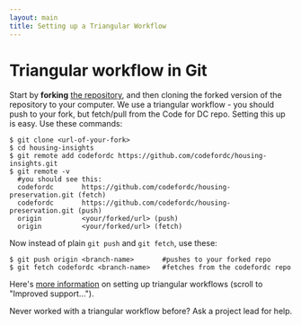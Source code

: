 ```yaml
---
layout: main
title: Setting up a Triangular Workflow
---
```


# Triangular workflow in Git

Start by **forking** [the repository](https://github.com/codefordc/housing-insights), and then cloning the forked version of the repository to your computer. We use a triangular workflow - you should push to your fork, but fetch/pull from the Code for DC repo. Setting this up is easy. Use these commands:

```
$ git clone <url-of-your-fork>
$ cd housing-insights
$ git remote add codefordc https://github.com/codefordc/housing-insights.git
$ git remote -v
  #you should see this:
  codefordc       https://github.com/codefordc/housing-preservation.git (fetch)
  codefordc       https://github.com/codefordc/housing-preservation.git (push)
  origin          <your/forked/url> (push)
  origin          <your/forked/url> (fetch)
```

Now instead of plain `git push` and `git fetch`, use these:

```
$ git push origin <branch-name>       #pushes to your forked repo
$ git fetch codefordc <branch-name>   #fetches from the codefordc repo
```

Here's [more information](https://github.com/blog/2042-git-2-5-including-multiple-worktrees-and-triangular-workflows#improved-support-for-triangular-workflows) on setting up triangular workflows (scroll to "Improved support..."). 

Never worked with a triangular workflow before? Ask a project lead for help. 


